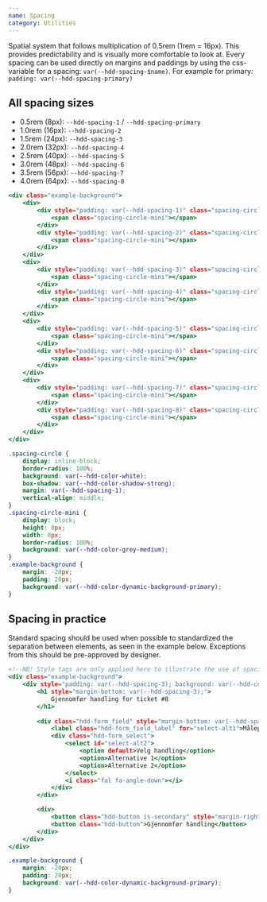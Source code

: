 ```yaml
---
name: Spacing
category: Utilities
---
```


Spatial system that follows multiplication of 0.5rem (1rem = 16px). This provides predictability and is visually more comfortable to look at. Every spacing can be used directly on margins and paddings by using the css-variable for a spacing: `var(--hdd-spacing-$name)`. For example for primary: `padding: var(--hdd-spacing-primary)`

## All spacing sizes

- 0.5rem (8px):  `--hdd-spacing-1` / `--hdd-spacing-primary`
- 1.0rem (16px): `--hdd-spacing-2`
- 1.5rem (24px): `--hdd-spacing-3`
- 2.0rem (32px): `--hdd-spacing-4`
- 2.5rem (40px): `--hdd-spacing-5`
- 3.0rem (48px): `--hdd-spacing-6`
- 3.5rem (56px): `--hdd-spacing-7`
- 4.0rem (64px): `--hdd-spacing-8`

```spacing.html
<div class="example-background">
	<div>
		<div style="padding: var(--hdd-spacing-1)" class="spacing-circle">
			<span class="spacing-circle-mini"></span>
		</div>
		<div style="padding: var(--hdd-spacing-2)" class="spacing-circle">
			<span class="spacing-circle-mini"></span>
		</div>
	</div>
	<div>
		<div style="padding: var(--hdd-spacing-3)" class="spacing-circle">
			<span class="spacing-circle-mini"></span>
		</div>
		<div style="padding: var(--hdd-spacing-4)" class="spacing-circle">
			<span class="spacing-circle-mini"></span>
		</div>
	</div>
	<div>
		<div style="padding: var(--hdd-spacing-5)" class="spacing-circle">
			<span class="spacing-circle-mini"></span>
		</div>
		<div style="padding: var(--hdd-spacing-6)" class="spacing-circle">
			<span class="spacing-circle-mini"></span>
		</div>
	</div>
	<div>
		<div style="padding: var(--hdd-spacing-7)" class="spacing-circle">
			<span class="spacing-circle-mini"></span>
		</div>
		<div style="padding: var(--hdd-spacing-8)" class="spacing-circle">
			<span class="spacing-circle-mini"></span>
		</div>
	</div>
</div>
```

```spacing.css	hidden
.spacing-circle {
	display: inline-block; 
	border-radius: 100%; 
	background: var(--hdd-color-white); 
	box-shadow: var(--hdd-color-shadow-strong); 
	margin: var(--hdd-spacing-1); 
	vertical-align: middle;
}
.spacing-circle-mini {
	display: block; 
	height: 8px; 
	width: 8px; 
	border-radius: 100%; 
	background: var(--hdd-color-grey-medium); 
}
.example-background {
	margin: -20px;
    padding: 20px;
    background: var(--hdd-color-dynamic-background-primary);
}
```

## Spacing in practice
Standard spacing should be used when possible to standardized the separation between elements, as seen in the example below. Exceptions from this should be pre-approved by designer.

```spacing-realistic.html
<!--NB! Style tags are only applied here to illustrate the use of spacing variables. -->
<div class="example-background">
	<div style="padding: var(--hdd-spacing-3); background: var(--hdd-color-dynamic-background-secondary); border-radius: 5px;">
		<h1 style="margin-bottom: var(--hdd-spacing-3);">
			Gjennomfør handling for ticket #8
		</h1>
		
		<div class="hdd-form_field" style="margin-bottom: var(--hdd-spacing-2)">
			<label class="hdd-form_field_label" for="select-alt1">Målepunkt</label>
			<div class="hdd-form_select">
				<select id="select-alt2">
					<option default>Velg handling</option>
					<option>Alternative 1</option>
					<option>Alternative 2</option>
				</select>
				<i class="fal fa-angle-down"></i>
			</div>
		</div>

		<div>
			<button class="hdd-button is-secondary" style="margin-right: var(--hdd-spacing-2);">Avbryt</button>
			<button class="hdd-button">Gjennomfør handling</button>
		</div>
	</div>
</div>
```

```spacing-realistic.css
.example-background {
	margin: -20px;
	padding: 20px;
	background: var(--hdd-color-dynamic-background-primary);
}
```
